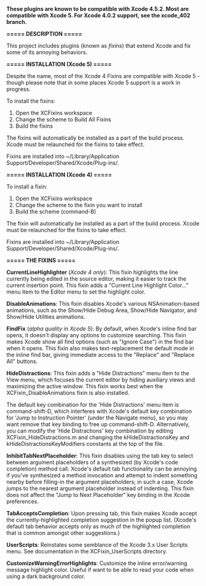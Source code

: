 __These plugins are known to be compatible with Xcode 4.5.2. Most are
compatible with Xcode 5. For Xcode 4.0.2 support, see the xcode_402
branch.__

__===== DESCRIPTION =====__

This project includes plugins (known as _fixins_) that extend Xcode and fix some of its annoying behaviors.

__===== INSTALLATION (Xcode 5) =====__

Despite the name, most of the Xcode 4 Fixins are compatible with Xcode
5 - though please note that in some places Xcode 5 support is a work
in progress.

To install the fixins:

1. Open the XCFixins workspace
2. Change the scheme to Build All Fixins
3. Build the fixins

The fixins will automatically be installed as a part of the build
process. Xcode must be relaunched for the fixins to take effect.

Fixins are installed into ~/Library/Application Support/Developer/Shared/Xcode/Plug-ins/.

__===== INSTALLATION (Xcode 4) =====__

To install a fixin:

1. Open the XCFixins workspace
2. Change the scheme to the fixin you want to install
3. Build the scheme (command-B)

The fixin will automatically be installed as a part of the build process. Xcode must be relaunched for the fixins to take effect.

Fixins are installed into ~/Library/Application Support/Developer/Shared/Xcode/Plug-ins/.

__===== THE FIXINS =====__

__CurrentLineHighlighter__ (_Xcode 4 only_): This fixin highlights the line currently being edited in the source editor, making it easier to track the current insertion point. This fixin adds a "Current Line Highlight Color..." menu item to the Editor menu to set the highlight color.

__DisableAnimations__: This fixin disables Xcode's various NSAnimation-based animations, such as the Show/Hide Debug Area, Show/Hide Navigator, and Show/Hide Utilities animations.

__FindFix__ (_alpha quality in Xcode 5_): By default, when Xcode's inline find bar opens, it doesn't display any options to customize searching. This fixin makes Xcode show all find options (such as "Ignore Case") in the find bar when it opens. This fixin also makes text-replacement the default mode in the inline find bar, giving immediate access to the "Replace" and "Replace All" buttons.

__HideDistractions__: This fixin adds a "Hide Distractions" menu item to the View menu, which focuses the current editor by hiding auxiliary views and maximizing the active window. This fixin works best when the XCFixin_DisableAnimations fixin is also installed.

The default key combination for the 'Hide Distractions' menu item is command-shift-D, which interferes with Xcode's default key combination for 'Jump to Instruction Pointer' (under the Navigate menu), so you may want remove that key binding to free up command-shift-D. Alternatively, you can modify the 'Hide Distractions' key combination by editing XCFixin_HideDistractions.m and changing the kHideDistractionsKey and kHideDistractionsKeyModifiers constants at the top of the file.

__InhibitTabNextPlaceholder__: This fixin disables using the tab key to select between argument placeholders of a synthesized (by Xcode's code completion) method call. Xcode's default tab functionality can be annoying if you've synthesized a method invocation and attempt to indent something nearby before filling-in the argument placeholders; in such a case, Xcode jumps to the nearest argument placeholder instead of indenting. This fixin does not affect the "Jump to Next Placeholder" key binding in the Xcode preferences.

__TabAcceptsCompletion__: Upon pressing tab, this fixin makes Xcode accept the currently-highlighted completion suggestion in the popup list. (Xcode's default tab behavior accepts only as much of the highlighted completion that is common amongst other suggestions.)

__UserScripts__: Reinstates some semblance of the Xcode 3.x User Scripts menu. See documentation in the XCFixin_UserScripts directory.

__CustomizeWarningErrorHighlights__: Customize the inline error/warning message highlight color. Useful if want to be able to read your code when using a dark background color.
